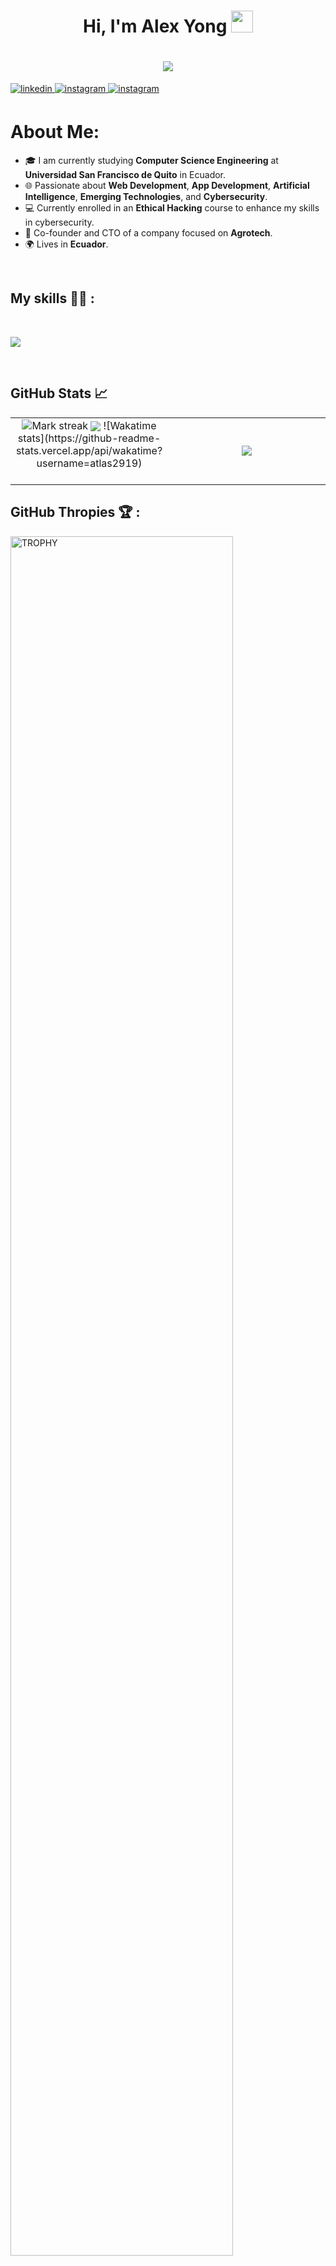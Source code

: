 <!-- Titulo (presentacion) -->
<h1 align="center">
  Hi, I'm Alex Yong 
  <img src="https://media.giphy.com/media/hvRJCLFzcasrR4ia7z/giphy.gif" width="35">
</h1>
<h1 align="center">
    <img src="https://readme-typing-svg.herokuapp.com?font=Roboto&color=%23FF8C00&size=25&center=true&vCenter=true&width=600&height=100&lines=Computer+Science+Student;Always+learning+new+things">
</h1>

<!---------------------------------------------------------------------------------------------------------------------------------------------->

<!-- redes sociales -->
<a href="https://www.linkedin.com/in/alex-yong-1b662a1b3/" target="_blank">
    <img src=https://img.shields.io/badge/linkedin-%2300acee.svg?color=405DE6&style=for-the-badge&logo=linkedin&logoColor=white alt=linkedin style="margin-bottom: 5px;" />
</a>
<a href="https://www.instagram.com/kkronus/" target="_blank">
    <img src=https://img.shields.io/badge/instagram-%ff5851db.svg?color=C13584&style=for-the-badge&logo=instagram&logoColor=white alt=instagram style="margin-bottom: 5px;" />
</a>
<a href="mailto:yong.a0209@gmail.com" target="_blank">
    <img src=https://img.shields.io/badge/Gmail-D14836?style=for-the-badge&logo=gmail&logoColor=white alt=instagram style="margin-bottom: 5px;" />
</a>
<br>

<!------------------------------------------------------------------------------------------------------------------------------------------->

<!-- about me -->
<h1>
  About Me:
</h1>

<ul>
    <li>🎓 I am currently studying <strong>Computer Science Engineering</strong> at <strong>Universidad San Francisco de Quito</strong> in Ecuador.</li>
    <li>🌐 Passionate about <strong>Web Development</strong>, <strong>App Development</strong>, <strong>Artificial Intelligence</strong>, <strong>Emerging Technologies</strong>, and <strong>Cybersecurity</strong>.</li>
    <li>💻 Currently enrolled in an <strong>Ethical Hacking</strong> course to enhance my skills in cybersecurity.</li>
    <li>🚀 Co-founder and CTO of a company focused on <strong>Agrotech</strong>.</li>
    <li>🌍 Lives in <strong>Ecuador</strong>.</li>
</ul>

<br>

<!------------------------------------------------------------------------------------------------------------------------------------------->
<!-- skills -->
## My skills 🧑‍💻 :

<br>

<p align="left">
  <a href="https://skillicons.dev">
    <img 
      src="https://skillicons.dev/icons?i=cpp,dart,py,html,js,css,nodejs,typescript,github,vscode,bash,linux,ai,ps,qt,processing,anaconda,arduino,autocad,clion,figma,firebase,flask,latex,kali,matlab,nextjs,premiere,r,raspberrypi,vercel, & perline=14" />
  </a>
  
</p>

<br>

<!------------------------------------------------------------------------------------------------------------------------------------------->
## GitHub Stats 📈
<!--- stats & Trophy (start) -->
<p align="center">
  <!--- stats (start) -->
<table align="center">
<tr border="none">
<td width="50%" align="center">

  <img title="🔥 Get streak stats for your profile at git.io/streak-stats" alt="Mark streak" src="https://github-readme-streak-stats.herokuapp.com/?user=atlas2919&theme=dark&hide_border=false" /> 
  <img align="center" src="https://github-readme-stats.vercel.app/api?username=atlas2919&theme=dark&hide_border=false&show_icons=true&count_private=true&ring_color=FF8C00" />
 ![Wakatime stats](https://github-readme-stats.vercel.app/api/wakatime?username=atlas2919)
  <br><br>
</td>

<td width="50%" align="center">

  <img align="center" src="https://github-readme-stats.anuraghazra1.vercel.app/api/top-langs/?username=atlas2919&theme=dark&hide_border=false&no-bg=false&langs_count=10"/>
  
</td>
</tr>
</table>


<!------------------------------------------------------------------------------------------------------------------------------------------->

## GitHub Thropies 🏆 :

<div align=left>
  <a href="https://github.com/ryo-ma/github-profile-trophy" title="Go to Source">
      <img align="center" width=84% src="https://github-profile-trophy.vercel.app/?username=kronus29&theme=radical&row=1&column=7&margin-h=15&margin-w=5&no-bg=true" alt="TROPHY" />
    </a>
</div>

<!------------------------------------------------------------------------------------------------------------------------------------------->
